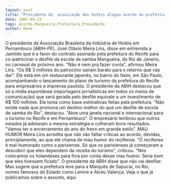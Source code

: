 ```yaml
---
layout: post
title: "Presidente da  associação dos hotéis elogia acordo da prefeitura com a Mangueira"
date: 2007-05-23
tags: Acordo,Mangueira,Prefeitura,Presidente
author: None
---
```

O presidente da Associa&ccedil;&atilde;o Brasileira da Ind&uacute;stria de Hot&eacute;is em Pernambuco (ABIH-PE), Jos&eacute; Ot&aacute;vio Meira Lins, disse em entrevista a Jamildo que &eacute; a favor do contrato assinado pela prefeitura do Recife para co-patrocinar o desfile da escola de samba Mangueira, do Rio de Janeiro, no carnaval do pr&oacute;ximo ano.
&quot;N&atilde;o &eacute; nem pra fazer conta&quot;, afirmou Meira Lins. &quot;Os R$ 3 milh&otilde;es do patroc&iacute;nio sa&iacute;ram barato para o retorno que v&atilde;o dar&quot;.&nbsp;Ele est&aacute; em um restaurante japon&ecirc;s, no bairro do Itaim, em S&atilde;o Paulo, acompanhando o lan&ccedil;amento do plano de turismo da prefeitura do Recife para empres&aacute;rios e imprensa paulista.
O presidente da ABIH destacou que s&oacute;&nbsp;a m&iacute;dia espont&acirc;nea (reportagens jornal&iacute;sticas em todos os meios de comunica&ccedil;&atilde;o) que ser&aacute; gerada pelo desfile equivale a um investimento de R$ 100 milh&otilde;es. Ele toma como base estimativas feitas pela prefeitura.
&quot;N&atilde;o existe nada que promova um destino melhor do que um desfile de escola de samba do Rio&quot;, destacou. &quot;Abre uma janela nacional e internacional para o turismo no Recife e em Pernambuco&quot;.
O empres&aacute;rio lembrou que outros estados j&aacute; adotaram a mesma estrat&eacute;gia e colheram bons resultados. &quot;Vamos ter o encerramento do ano do frevo em grande estilo&quot;.
MAU HUMOR
Meira Lins acredita que n&atilde;o v&atilde;o faltar cr&iacute;ticas ao acordo,&nbsp;devidas, principlamente, ao que ele chama de mau humor do recifense. 
&quot;O recifense &eacute; mal-humorado&nbsp;como o parisiense. S&oacute; que os parisienses j&aacute; come&ccedil;aram a descobrir que eles dependem da receita do turismo&quot;, criticou.&nbsp;&quot;N&oacute;s colocamos os holandeses para fora por conta desse mau humor. Seria bom que eles tivessem ficado&quot;.
O presidente da ABIH disse que n&atilde;o vai desfilar. Mas sugere que a prefeitura leve para a Marqu&ecirc;s de Sapuca&iacute;, no Rio, nomes famosos do Estado como Lenine e Alceu Valen&ccedil;a.
Veja o que j&aacute; publicamos sobre o assunto, aqui. 